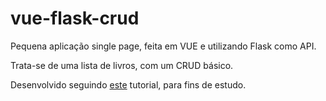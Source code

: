 # vue-flask-crud

Pequena aplicação single page, feita em VUE e utilizando Flask como API.

Trata-se de uma lista de livros, com um CRUD básico.

Desenvolvido seguindo [este](https://testdriven.io/blog/developing-a-single-page-app-with-flask-and-vuejs/) tutorial, para fins de estudo.
